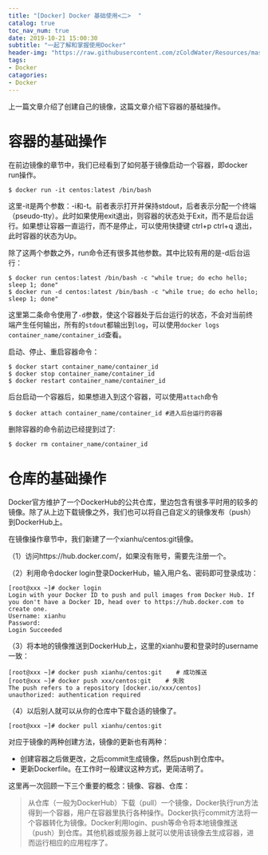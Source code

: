 ```yaml
---
title: "[Docker] Docker 基础使用<二>  "
catalog: true
toc_nav_num: true
date: 2019-10-21 15:00:30
subtitle: "一起了解和掌握使用Docker"
header-img: "https://raw.githubusercontent.com/zColdWater/Resources/master/Images/cover.jpg"
tags:
- Docker
catagories:
- Docker
---
```


上一篇文章介绍了创建自己的镜像，这篇文章介绍下容器的基础操作。

# 容器的基础操作

在前边镜像的章节中，我们已经看到了如何基于镜像启动一个容器，即docker run操作。

```
$ docker run -it centos:latest /bin/bash
```

这里-it是两个参数：-i和-t。前者表示打开并保持stdout，后者表示分配一个终端（pseudo-tty）。此时如果使用exit退出，则容器的状态处于Exit，而不是后台运行。如果想让容器一直运行，而不是停止，可以使用快捷键 ctrl+p ctrl+q 退出，此时容器的状态为Up。

除了这两个参数之外，run命令还有很多其他参数。其中比较有用的是-d后台运行：

```
$ docker run centos:latest /bin/bash -c "while true; do echo hello; sleep 1; done"
$ docker run -d centos:latest /bin/bash -c "while true; do echo hello; sleep 1; done"
```

这里第二条命令使用了`-d`参数，使这个容器处于后台运行的状态，不会对当前终端产生任何输出，所有的`stdout`都输出到`log`，可以使用`docker logs container_name/container_id`查看。  

启动、停止、重启容器命令：

```
$ docker start container_name/container_id
$ docker stop container_name/container_id
$ docker restart container_name/container_id
```  

后台启动一个容器后，如果想进入到这个容器，可以使用`attach`命令   

```
$ docker attach container_name/container_id #进入后台运行的容器
```

删除容器的命令前边已经提到过了:

```
$ docker rm container_name/container_id
```



# 仓库的基础操作

Docker官方维护了一个DockerHub的公共仓库，里边包含有很多平时用的较多的镜像。除了从上边下载镜像之外，我们也可以将自己自定义的镜像发布（push）到DockerHub上。

在镜像操作章节中，我们新建了一个xianhu/centos:git镜像。

（1）访问https://hub.docker.com/，如果没有账号，需要先注册一个。

（2）利用命令docker login登录DockerHub，输入用户名、密码即可登录成功：

```
[root@xxx ~]# docker login
Login with your Docker ID to push and pull images from Docker Hub. If you don't have a Docker ID, head over to https://hub.docker.com to create one.
Username: xianhu
Password:
Login Succeeded
```

（3）将本地的镜像推送到DockerHub上，这里的xianhu要和登录时的username一致：

```
[root@xxx ~]# docker push xianhu/centos:git    # 成功推送
[root@xxx ~]# docker push xxx/centos:git    # 失败
The push refers to a repository [docker.io/xxx/centos]
unauthorized: authentication required
```

（4）以后别人就可以从你的仓库中下载合适的镜像了。

```
[root@xxx ~]# docker pull xianhu/centos:git
```

对应于镜像的两种创建方法，镜像的更新也有两种：

* 创建容器之后做更改，之后commit生成镜像，然后push到仓库中。  
* 更新Dockerfile。在工作时一般建议这种方式，更简洁明了。

这里再一次回顾一下三个重要的概念：镜像、容器、仓库：

> 从仓库（一般为DockerHub）下载（pull）一个镜像，Docker执行run方法得到一个容器，用户在容器里执行各种操作。Docker执行commit方法将一个容器转化为镜像。Docker利用login、push等命令将本地镜像推送（push）到仓库。其他机器或服务器上就可以使用该镜像去生成容器，进而运行相应的应用程序了。



